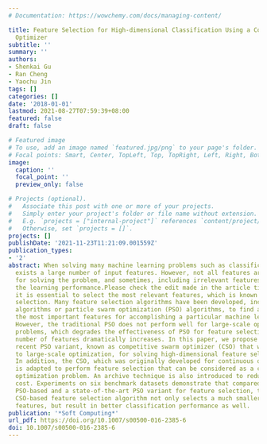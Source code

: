 ```yaml
---
# Documentation: https://wowchemy.com/docs/managing-content/

title: Feature Selection for High-dimensional Classification Using a Competitive Swarm
  Optimizer
subtitle: ''
summary: ''
authors:
- Shenkai Gu
- Ran Cheng
- Yaochu Jin
tags: []
categories: []
date: '2018-01-01'
lastmod: 2021-08-27T07:59:39+08:00
featured: false
draft: false

# Featured image
# To use, add an image named `featured.jpg/png` to your page's folder.
# Focal points: Smart, Center, TopLeft, Top, TopRight, Left, Right, BottomLeft, Bottom, BottomRight.
image:
  caption: ''
  focal_point: ''
  preview_only: false

# Projects (optional).
#   Associate this post with one or more of your projects.
#   Simply enter your project's folder or file name without extension.
#   E.g. `projects = ["internal-project"]` references `content/project/deep-learning/index.md`.
#   Otherwise, set `projects = []`.
projects: []
publishDate: '2021-11-23T11:21:09.001559Z'
publication_types:
- '2'
abstract: When solving many machine learning problems such as classification, there
  exists a large number of input features. However, not all features are relevant
  for solving the problem, and sometimes, including irrelevant features may deteriorate
  the learning performance.Please check the edit made in the article title Therefore,
  it is essential to select the most relevant features, which is known as feature
  selection. Many feature selection algorithms have been developed, including evolutionary
  algorithms or particle swarm optimization (PSO) algorithms, to find a subset of
  the most important features for accomplishing a particular machine learning task.
  However, the traditional PSO does not perform well for large-scale optimization
  problems, which degrades the effectiveness of PSO for feature selection when the
  number of features dramatically increases. In this paper, we propose to use a very
  recent PSO variant, known as competitive swarm optimizer (CSO) that was dedicated
  to large-scale optimization, for solving high-dimensional feature selection problems.
  In addition, the CSO, which was originally developed for continuous optimization,
  is adapted to perform feature selection that can be considered as a combinatorial
  optimization problem. An archive technique is also introduced to reduce computational
  cost. Experiments on six benchmark datasets demonstrate that compared to the canonical
  PSO-based and a state-of-the-art PSO variant for feature selection, the proposed
  CSO-based feature selection algorithm not only selects a much smaller number of
  features, but result in better classification performance as well.
publication: '*Soft Computing*'
url_pdf: https://doi.org/10.1007/s00500-016-2385-6
doi: 10.1007/s00500-016-2385-6
---
```

